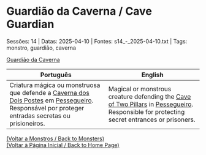 
# Guardião da Caverna / Cave Guardian

Sessões: 14 | Datas: 2025-04-10 | Fontes: s14_-_2025-04-10.txt | Tags: monstro, guardião, caverna

[Guardião da Caverna](guardian_da_caverna.png)

| Português | English |
|-----------|---------|
| Criatura mágica ou monstruosa que defende a [Caverna dos Dois Postes](caverna_dos_dois_postes.md) em [Pessegueiro](vila_de_pessegueiro.md). Responsável por proteger entradas secretas ou prisioneiros. | Magical or monstrous creature defending the [Cave of Two Pillars](caverna_dos_dois_postes.md) in [Pessegueiro](vila_de_pessegueiro.md). Responsible for protecting secret entrances or prisoners. |

[(Voltar a Monstros / Back to Monsters)](monstros.md)  
[(Voltar à Página Inicial / Back to Home Page)](home.md)




















